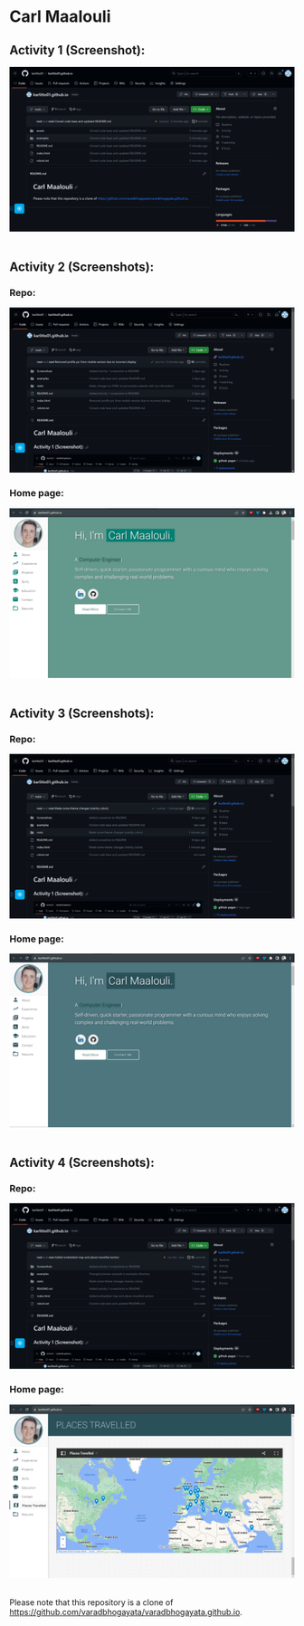 # Carl Maalouli

## Activity 1 (Screenshot):  
![image](Screenshots/Screenshot-Activity1.png)  
<br />  
  
## Activity 2 (Screenshots):  
### Repo:
![image](Screenshots/Screenshot-Activity2-Repo.png) 
### Home page:
![image](Screenshots/Screenshot-Activity2-Website.png)  
<br />  
  
## Activity 3 (Screenshots):  
### Repo:
![image](Screenshots/Screenshot-Activity3-Repo.png) 
### Home page:
![image](Screenshots/Screenshot-Activity3-Website.png)  
<br />  
  
## Activity 4 (Screenshots):  
### Repo:
![image](Screenshots/Screenshot-Activity4-Repo.png) 
### Home page:
![image](Screenshots/Screenshot-Activity4-Website.png)  
<br /> 
  
Please note that this repository is a clone of https://github.com/varadbhogayata/varadbhogayata.github.io.

